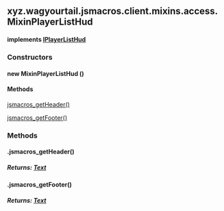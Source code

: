 

xyz.wagyourtail.jsmacros.client.mixins.access.MixinPlayerListHud
----------------------------------------------------------------

#### implements [IPlayerListHud](1.9.2/xyz/wagyourtail/jsmacros/client/access/IPlayerListHud.html)

### Constructors

#### new MixinPlayerListHud ()




#### Methods

[jsmacros\_getHeader()](#jsmacros_getHeader-)


[jsmacros\_getFooter()](#jsmacros_getFooter-)



### Methods

#### .jsmacros\_getHeader()


##### Returns: [Text](https://wagyourtail.xyz/Projects/MinecraftMappingViewer/App?mapping=INTERMEDIARY,YARN&version=1.20.5&search=net/minecraft/text/Text)



#### .jsmacros\_getFooter()


##### Returns: [Text](https://wagyourtail.xyz/Projects/MinecraftMappingViewer/App?mapping=INTERMEDIARY,YARN&version=1.20.5&search=net/minecraft/text/Text)




